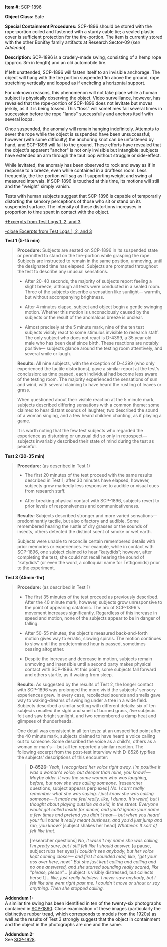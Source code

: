 **Item #:** SCP-1896

**Object Class:** Safe

**Special Containment Procedures:** SCP-1896 should be stored with the rope-portion coiled and fastened with a sturdy cable tie; a sealed plastic cover is sufficient protection for the tire-portion. The item is currently stored with the other Bonifay family artifacts at Research Sector-09 (_see Addenda_).

**Description:** SCP-1896 is a crudely-made swing, consisting of a hemp rope (approx. 3m in length) and an old automobile tire.

If left unattended, SCP-1896 will fasten itself to an invisible anchorage. The object will hang with the tire portion suspended 1m above the ground, rope stretching vertically and looped as if encircling a horizontal support.

For unknown reasons, this phenomenon will not take place while a human subject is physically observing the object. Video surveillance, however, has revealed that the rope-portion of SCP-1896 does not levitate but moves jerkily, as if it is being tossed. This “toss” will sometimes fail several times in succession before the rope "lands" successfully and anchors itself with several loops.

Once suspended, the anomaly will remain hanging indefinitely. Attempts to sever the rope while the object is suspended have been unsuccessful; however (with some difficulty) the anchoring knot can be unfastened by hand, and SCP-1896 will fall to the ground. These efforts have revealed that the object's apparent "anchor" is not only invisible but intangible: subjects have extended an arm through the taut loop without struggle or side-effect.

While levitated, the anomaly has been observed to rock and sway as if in response to a breeze, even while contained in a draftless room. Less frequently, the tire-portion will sag as if supporting weight and swing at measured intervals. If SCP-1896 is touched at this time, its motions will still and the "weight" simply vanish.

Tests with human subjects suggest that SCP-1896 is capable of temporarily distorting the sensory perceptions of those who sit or stand on its suspended surface. The intensity of these distortions increases in proportion to time spent in contact with the object.

[+Excerpts from Test Logs 1, 2, and 3](javascript:;)

[\-close Excerpts from Test Logs 1, 2, and 3](javascript:;)

**Test 1 (5-15 min)**

> **Procedure:** Subjects are seated on SCP-1896 in its suspended state or permitted to stand on the tire-portion while grasping the rope. Subjects are instructed to remain in the same position, unmoving, until the designated time has elapsed. Subjects are prompted throughout the test to describe any unusual sensations.
> 
> *   After 20-40 seconds, the majority of subjects report feeling a slight breeze, although all tests were conducted in a sealed room. Three of the subjects describe a sensation like sunlight— warmth, but without accompanying brightness.
> 
> *   After 4 minutes elapse, subject and object begin a gentle swinging motion. Whether this motion is unconsciously caused by the subjects or the result of the anomalous breeze is unclear.
> 
> *   Almost precisely at the 5 minute mark, nine of the ten test subjects visibly react to some stimulus invisible to research staff. The only subject who does not react is D-4399, a 35 year old male who has been deaf since birth. These reactions are notably positive— subjects glance around the testing room attentively, and several smile or laugh.
> 
> **Results:** All nine subjects, with the exception of D-4399 (who only experienced the tactile distortions), gave a similar report at the test's conclusion: as time passed, each individual had become less aware of the testing room. The majority experienced the sensations of sun and wind, with several claiming to have heard the rustling of leaves or grass.
> 
> When questioned about their visible reaction at the 5 minute mark, subjects described differing sensations with a common theme: some claimed to hear distant sounds of laughter, two described the sound of a woman singing, and a few heard children chanting, as if playing a game.
> 
> It is worth noting that the few test subjects who regarded the experience as disturbing or unusual did so only in retrospect— subjects invariably described their state of mind during the test as peaceful.

**Test 2 (20-35 min)**

> **Procedure:** (as described in Test 1)
> 
> *   The first 20 minutes of the test proceed with the same results described in Test 1; after 30 minutes have elapsed, however, subjects grow markedly less responsive to audible or visual cues from research staff.
> 
> *   After breaking physical contact with SCP-1896, subjects revert to prior levels of responsiveness and communicativeness.
> 
> **Results:** Subjects described stronger and more varied sensations— predominantly tactile, but also olfactory and audible. Some remembered hearing the rustle of dry grasses or the sounds of insects, others detected the distinct scent of smoke or wet earth.
> 
> Subjects were unable to reconcile certain remembered details with prior memories or experiences. For example, while in contact with SCP-1896, one subject claimed to hear “katydids”; however, after completing the test, she could not recall hearing the sound of "katydids" (or even the word, a colloquial name for Tettigoniids) prior to the experiment.

**Test 3 (45min-1hr)**

> **Procedure:** (as described in Test 1)
> 
> *   The first 35 minutes of the test proceed as previously described. After the 40 minute mark, however, subjects grow unresponsive to the point of appearing catatonic. The arc of SCP-1896's movement increases significantly. Regardless of this increase in speed and motion, none of the subjects appear to be in danger of falling.
> 
> *   After 50-55 minutes, the object's measured back-and-forth motion gives way to erratic, slowing spirals. The motion continues to slow until the predetermined hour is passed, sometimes ceasing altogether.
> 
> *   Despite the increase and decrease in motion, subjects remain unmoving and insensible until a second party makes physical contact with SCP-1896. At this point, some subjects fall forward and others startle, as if waking from sleep.
> 
> **Results:** As suggested by the results of Test 2, the longer contact with SCP-1896 was prolonged the more vivid the subjects' sensory experiences grew. In every case, recollected sounds and smells gave way to waking-dreams of swinging under a tree in a wide field. Subjects described a similar setting with different details: six of ten subjects recalled the sight and smell of burned grass, five subjects felt and saw bright sunlight, and two remembered a damp heat and glimpses of thunderheads.
> 
> One detail was consistent in all ten tests: at an unspecified point after the 40 minute mark, subjects claimed to have heard a voice calling out to someone. Some described the voice as a child's, others as a woman or man's— but all ten reported a similar reaction. The following excerpt from the post-test interview with D-8526 typifies the subjects' descriptions of this encounter:
> 
> > **D-8526:** _Yeah, I recognized her voice right away. I'm positive it was a woman's voice, but deeper than mine, you know?— Maybe older. It was the same woman who was laughing, before, but now she was calling someone._ \[researcher questions, subject appears perplexed\] _No. I can't really remember what she was saying. I just know she was calling someone— it made me feel really, like, I dunno. It's weird, but I thought about playing outside as a kid, in the street. Everyone would get called inside for dinner, and you'd ignore your name a few times and pretend you didn't hear— but when you heard your_ full _name it really meant business, and you'd just jump and run, you know?_ \[subject shakes her head\] _Whatever. It sort of felt like that._
> > 
> > \[researcher questions\] _No, it wasn't my name she was calling, I'm pretty sure, but I still felt like I should answer._ \[a pause, subject rubs her eyes\] _I couldn't see anybody, but her voice kept coming closer— and first it sounded mad, like, "get your ass over here, now!" But she just kept calling and calling and no one answered, and she started sounding really scared, like "please, please"…_ \[subject is visibly distressed, but collects herself\] _…like, just really helpless. I never saw anybody, but I felt like she went right past me. I couldn't move or shout or say anything. Then she stopped calling._

**Addendum 1:**  
A similar tire swing has been identified in ten of the twenty-six photographs contained in [SCP-1890](/scp-1890). Close examination of these images (particularly the distinctive rubber tread, which corresponds to models from the 1920s) as well as the results of Test 3 strongly suggest that the object in containment and the object in the photographs are one and the same.

**Addendum 2:**  
See [SCP-1928](/scp-1928).